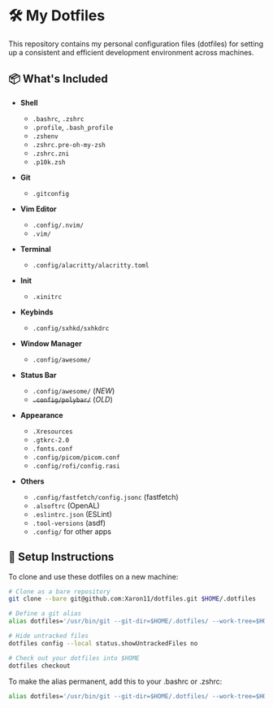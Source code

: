 # 🛠️ My Dotfiles

This repository contains my personal configuration files (dotfiles) for setting up a consistent and efficient development environment across machines.

## 📦 What's Included

- **Shell**
  - `.bashrc`, `.zshrc`
  - `.profile`, `.bash_profile`
  - `.zshenv`
  - `.zshrc.pre-oh-my-zsh`
  - `.zshrc.zni`
  - `.p10k.zsh`

- **Git**
  - `.gitconfig`

- **Vim Editor**
  - `.config/.nvim/`
  - `.vim/`

- **Terminal**
  - `.config/alacritty/alacritty.toml`

- **Init**
  - `.xinitrc`
 
- **Keybinds**
  - `.config/sxhkd/sxhkdrc`

- **Window Manager**
  - `.config/awesome/`

- **Status Bar**
  - `.config/awesome/` (*NEW*)
  - ~~`.config/polybar/`~~ (*OLD*)
 
- **Appearance**
  - `.Xresources`
  - `.gtkrc-2.0`
  - `.fonts.conf`
  - `.config/picom/picom.conf`
  - `.config/rofi/config.rasi`

- **Others**
  - `.config/fastfetch/config.jsonc` (fastfetch)
  - `.alsoftrc` (OpenAL)
  - `.eslintrc.json` (ESLint)
  - `.tool-versions` (asdf)
  - `.config/` for other apps

## 🚀 Setup Instructions

To clone and use these dotfiles on a new machine:

```bash
# Clone as a bare repository
git clone --bare git@github.com:Xaron11/dotfiles.git $HOME/.dotfiles

# Define a git alias
alias dotfiles='/usr/bin/git --git-dir=$HOME/.dotfiles/ --work-tree=$HOME'

# Hide untracked files
dotfiles config --local status.showUntrackedFiles no

# Check out your dotfiles into $HOME
dotfiles checkout
```
To make the alias permanent, add this to your .bashrc or .zshrc:
```bash
alias dotfiles='/usr/bin/git --git-dir=$HOME/.dotfiles/ --work-tree=$HOME'
```
